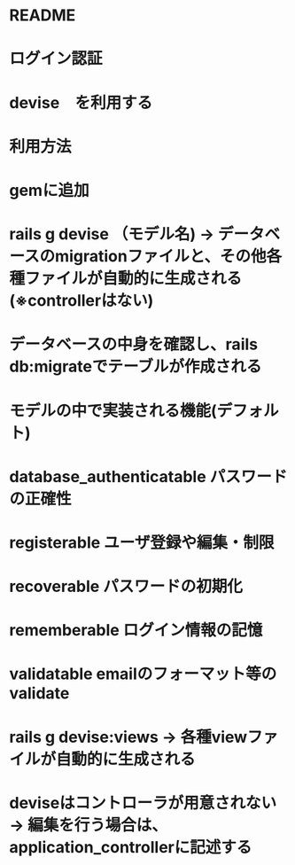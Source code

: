 # README

# ログイン認証
# devise　を利用する

# 利用方法
# gemに追加
# rails g devise （モデル名) →  データベースのmigrationファイルと、その他各種ファイルが自動的に生成される(※controllerはない)
# データベースの中身を確認し、rails db:migrateでテーブルが作成される


# モデルの中で実装される機能(デフォルト)
# database_authenticatable   パスワードの正確性 
# registerable               ユーザ登録や編集・制限
# recoverable                パスワードの初期化
# rememberable               ログイン情報の記憶
# validatable                emailのフォーマット等のvalidate


# rails g devise:views → 各種viewファイルが自動的に生成される

# deviseはコントローラが用意されない →  編集を行う場合は、application_controllerに記述する